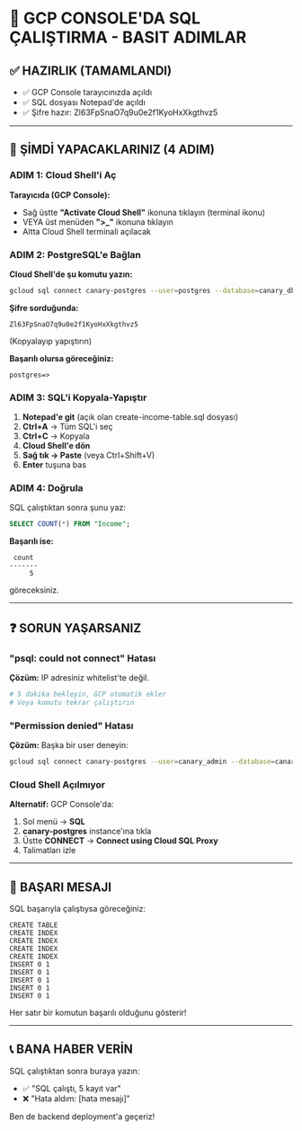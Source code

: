 # 📝 GCP CONSOLE'DA SQL ÇALIŞTIRMA - BASIT ADIMLAR

## ✅ HAZIRLIK (TAMAMLANDI)
- ✅ GCP Console tarayıcınızda açıldı
- ✅ SQL dosyası Notepad'de açıldı
- ✅ Şifre hazır: Zl63FpSnaO7q9u0e2f1KyoHxXkgthvz5

---

## 🎯 ŞİMDİ YAPACAKLARINIZ (4 ADIM)

### ADIM 1: Cloud Shell'i Aç
**Tarayıcıda (GCP Console):**
- Sağ üstte **"Activate Cloud Shell"** ikonuna tıklayın (terminal ikonu)
- VEYA üst menüden **">_"** ikonuna tıklayın
- Altta Cloud Shell terminali açılacak

### ADIM 2: PostgreSQL'e Bağlan
**Cloud Shell'de şu komutu yazın:**
```bash
gcloud sql connect canary-postgres --user=postgres --database=canary_db
```

**Şifre sorduğunda:**
```
Zl63FpSnaO7q9u0e2f1KyoHxXkgthvz5
```
(Kopyalayıp yapıştırın)

**Başarılı olursa göreceğiniz:**
```
postgres=>
```

### ADIM 3: SQL'i Kopyala-Yapıştır
1. **Notepad'e git** (açık olan create-income-table.sql dosyası)
2. **Ctrl+A** → Tüm SQL'i seç
3. **Ctrl+C** → Kopyala
4. **Cloud Shell'e dön**
5. **Sağ tık → Paste** (veya Ctrl+Shift+V)
6. **Enter** tuşuna bas

### ADIM 4: Doğrula
SQL çalıştıktan sonra şunu yaz:
```sql
SELECT COUNT(*) FROM "Income";
```

**Başarılı ise:**
```
 count 
-------
     5
```
göreceksiniz.

---

## ❓ SORUN YAŞARSANIZ

### "psql: could not connect" Hatası
**Çözüm:** IP adresiniz whitelist'te değil.
```bash
# 5 dakika bekleyin, GCP otomatik ekler
# Veya komutu tekrar çalıştırın
```

### "Permission denied" Hatası
**Çözüm:** Başka bir user deneyin:
```bash
gcloud sql connect canary-postgres --user=canary_admin --database=canary_db
```

### Cloud Shell Açılmıyor
**Alternatif:** GCP Console'da:
1. Sol menü → **SQL**
2. **canary-postgres** instance'ına tıkla
3. Üstte **CONNECT** → **Connect using Cloud SQL Proxy**
4. Talimatları izle

---

## 🎉 BAŞARI MESAJI

SQL başarıyla çalıştıysa göreceğiniz:
```
CREATE TABLE
CREATE INDEX
CREATE INDEX
CREATE INDEX
CREATE INDEX
INSERT 0 1
INSERT 0 1
INSERT 0 1
INSERT 0 1
INSERT 0 1
```

Her satır bir komutun başarılı olduğunu gösterir!

---

## 📞 BANA HABER VERİN

SQL çalıştıktan sonra buraya yazın:
- ✅ "SQL çalıştı, 5 kayıt var"
- ❌ "Hata aldım: [hata mesajı]"

Ben de backend deployment'a geçeriz!
